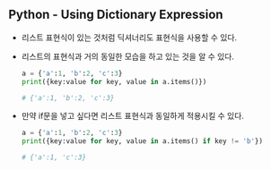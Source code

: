 ## Python - Using Dictionary Expression

- 리스트 표현식이 있는 것처럼 딕셔너리도 표현식을 사용할 수 있다.

- 리스트의 표현식과 거의 동일한 모습을 하고 있는 것을 알 수 있다.

  ```python
  a = {'a':1, 'b':2, 'c':3}
  print({key:value for key, value in a.items()})
  
  # {'a':1, 'b':2, 'c':3}
  ```

- 만약 if문을 넣고 싶다면 리스트 표현식과 동일하게 적용시킬 수 있다.

  ```python
  a = {'a':1, 'b':2, 'c':3}
  print({key:value for key, value in a.items() if key != 'b'})
  
  # {'a':1, 'c':3}
  ```
